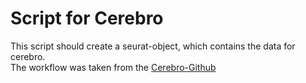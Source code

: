 # Script for Cerebro
This script should create a seurat-object, which contains the data for cerebro.  
The workflow was taken from the [Cerebro-Github](https://github.com/romanhaa/Cerebro/tree/master/examples/pbmc_10k_v3/Seurat_v3)

